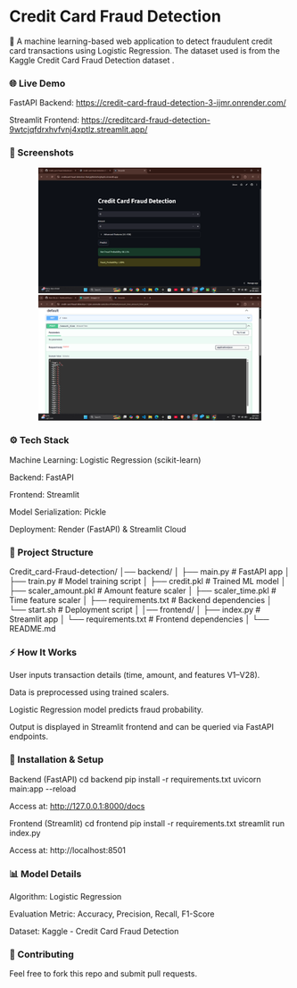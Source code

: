 <h1>Credit Card Fraud Detection</h1>

🚀 A machine learning-based web application to detect fraudulent credit card transactions using Logistic Regression.
The dataset used is from the Kaggle Credit Card Fraud Detection dataset
.

<h3>🌐 Live Demo</h3>

FastAPI Backend: https://credit-card-fraud-detection-3-ijmr.onrender.com/

Streamlit Frontend: https://creditcard-fraud-detection-9wtcjqfdrxhvfvnj4xptlz.streamlit.app/

<h3>📸 Screenshots</h3>
<p align="center">
  <img src="screenshots/frontend.png" width="400"/>
  <img src="screenshots/backend.png" width="400"/>
</p>




<h3>⚙️ Tech Stack</h3>

Machine Learning: Logistic Regression (scikit-learn)

Backend: FastAPI

Frontend: Streamlit

Model Serialization: Pickle

Deployment: Render (FastAPI) & Streamlit Cloud

<h3>📂 Project Structure</h3>

Credit_card-Fraud-detection/
│── backend/
│   ├── main.py                # FastAPI app
│   ├── train.py               # Model training script
│   ├── credit.pkl             # Trained ML model
│   ├── scaler_amount.pkl      # Amount feature scaler
│   ├── scaler_time.pkl        # Time feature scaler
│   ├── requirements.txt       # Backend dependencies
│   └── start.sh               # Deployment script
│
│── frontend/
│   ├── index.py               # Streamlit app
│   └── requirements.txt       # Frontend dependencies
│
└── README.md

<h3>⚡ How It Works</h3>

User inputs transaction details (time, amount, and features V1–V28).

Data is preprocessed using trained scalers.

Logistic Regression model predicts fraud probability.

Output is displayed in Streamlit frontend and can be queried via FastAPI endpoints.

<h3>🚀 Installation & Setup</h3>

Backend (FastAPI)
cd backend
pip install -r requirements.txt
uvicorn main:app --reload


Access at: http://127.0.0.1:8000/docs

Frontend (Streamlit)
cd frontend
pip install -r requirements.txt
streamlit run index.py


Access at: http://localhost:8501

<h3>📊 Model Details</h3>

Algorithm: Logistic Regression

Evaluation Metric: Accuracy, Precision, Recall, F1-Score

Dataset: Kaggle - Credit Card Fraud Detection

<h3>🤝 Contributing</h3>

Feel free to fork this repo and submit pull requests.
